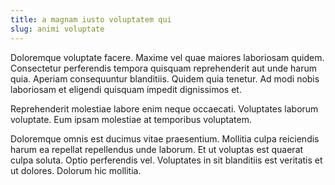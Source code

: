 ```yaml
---
title: a magnam iusto voluptatem qui
slug: animi voluptate
---
```


Doloremque voluptate facere. Maxime vel quae maiores laboriosam quidem. Consectetur perferendis tempora quisquam reprehenderit aut unde harum quia. Aperiam consequuntur blanditiis. Quidem quia tenetur. Ad modi nobis laboriosam et eligendi quisquam impedit dignissimos et.

Reprehenderit molestiae labore enim neque occaecati. Voluptates laborum voluptate. Eum ipsam molestiae at temporibus voluptatem.

Doloremque omnis est ducimus vitae praesentium. Mollitia culpa reiciendis harum ea repellat repellendus unde laborum. Et ut voluptas est quaerat culpa soluta. Optio perferendis vel. Voluptates in sit blanditiis est veritatis et ut dolores. Dolorum hic mollitia.
